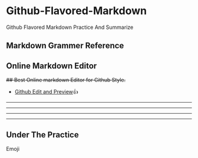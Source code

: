 # Github-Flavored-Markdown
Github Flavored Markdown Practice And Summarize

## Markdown Grammer Reference

## Online Markdown Editor


~~## Best Online markdown Editor for Github Style.~~
- [Github Edit and Preview](https://github.com/ur0n2/Github-Flavored-Markdown/edit/master/README.md):thumbsup:

----
----
----
----

## Under The Practice
Emoji
